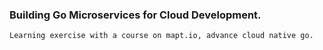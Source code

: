 ### Building Go Microservices for Cloud Development.
``` Learning exercise with a course on mapt.io, advance cloud native go. ```
